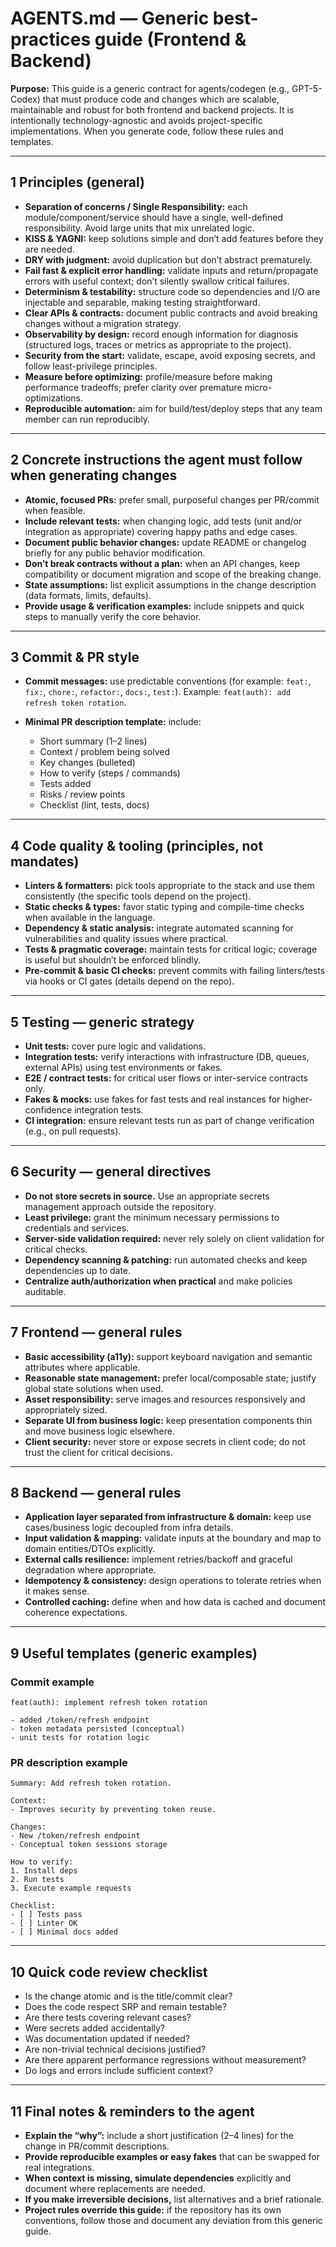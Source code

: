 # AGENTS.md — Generic best-practices guide (Frontend & Backend)

**Purpose:**
This guide is a generic contract for agents/codegen (e.g., GPT-5-Codex) that must produce code and changes which are scalable, maintainable and robust for both frontend and backend projects. It is intentionally technology-agnostic and avoids project-specific implementations. When you generate code, follow these rules and templates.

---

## 1 Principles (general)

- **Separation of concerns / Single Responsibility:** each module/component/service should have a single, well-defined responsibility. Avoid large units that mix unrelated logic.
- **KISS & YAGNI:** keep solutions simple and don’t add features before they are needed.
- **DRY with judgment:** avoid duplication but don’t abstract prematurely.
- **Fail fast & explicit error handling:** validate inputs and return/propagate errors with useful context; don’t silently swallow critical failures.
- **Determinism & testability:** structure code so dependencies and I/O are injectable and separable, making testing straightforward.
- **Clear APIs & contracts:** document public contracts and avoid breaking changes without a migration strategy.
- **Observability by design:** record enough information for diagnosis (structured logs, traces or metrics as appropriate to the project).
- **Security from the start:** validate, escape, avoid exposing secrets, and follow least-privilege principles.
- **Measure before optimizing:** profile/measure before making performance tradeoffs; prefer clarity over premature micro-optimizations.
- **Reproducible automation:** aim for build/test/deploy steps that any team member can run reproducibly.

---

## 2 Concrete instructions the agent must follow when generating changes

- **Atomic, focused PRs:** prefer small, purposeful changes per PR/commit when feasible.
- **Include relevant tests:** when changing logic, add tests (unit and/or integration as appropriate) covering happy paths and edge cases.
- **Document public behavior changes:** update README or changelog briefly for any public behavior modification.
- **Don’t break contracts without a plan:** when an API changes, keep compatibility or document migration and scope of the breaking change.
- **State assumptions:** list explicit assumptions in the change description (data formats, limits, defaults).
- **Provide usage & verification examples:** include snippets and quick steps to manually verify the core behavior.

---

## 3 Commit & PR style

- **Commit messages:** use predictable conventions (for example: `feat:`, `fix:`, `chore:`, `refactor:`, `docs:`, `test:`).
  Example: `feat(auth): add refresh token rotation`.
- **Minimal PR description template:** include:

  - Short summary (1–2 lines)
  - Context / problem being solved
  - Key changes (bulleted)
  - How to verify (steps / commands)
  - Tests added
  - Risks / review points
  - Checklist (lint, tests, docs)

---

## 4 Code quality & tooling (principles, not mandates)

- **Linters & formatters:** pick tools appropriate to the stack and use them consistently (the specific tools depend on the project).
- **Static checks & types:** favor static typing and compile-time checks when available in the language.
- **Dependency & static analysis:** integrate automated scanning for vulnerabilities and quality issues where practical.
- **Tests & pragmatic coverage:** maintain tests for critical logic; coverage is useful but shouldn’t be enforced blindly.
- **Pre-commit & basic CI checks:** prevent commits with failing linters/tests via hooks or CI gates (details depend on the repo).

---

## 5 Testing — generic strategy

- **Unit tests:** cover pure logic and validations.
- **Integration tests:** verify interactions with infrastructure (DB, queues, external APIs) using test environments or fakes.
- **E2E / contract tests:** for critical user flows or inter-service contracts only.
- **Fakes & mocks:** use fakes for fast tests and real instances for higher-confidence integration tests.
- **CI integration:** ensure relevant tests run as part of change verification (e.g., on pull requests).

---

## 6 Security — general directives

- **Do not store secrets in source.** Use an appropriate secrets management approach outside the repository.
- **Least privilege:** grant the minimum necessary permissions to credentials and services.
- **Server-side validation required:** never rely solely on client validation for critical checks.
- **Dependency scanning & patching:** run automated checks and keep dependencies up to date.
- **Centralize auth/authorization when practical** and make policies auditable.

---

## 7 Frontend — general rules

- **Basic accessibility (a11y):** support keyboard navigation and semantic attributes where applicable.
- **Reasonable state management:** prefer local/composable state; justify global state solutions when used.
- **Asset responsibility:** serve images and resources responsively and appropriately sized.
- **Separate UI from business logic:** keep presentation components thin and move business logic elsewhere.
- **Client security:** never store or expose secrets in client code; do not trust the client for critical decisions.

---

## 8 Backend — general rules

- **Application layer separated from infrastructure & domain:** keep use cases/business logic decoupled from infra details.
- **Input validation & mapping:** validate inputs at the boundary and map to domain entities/DTOs explicitly.
- **External calls resilience:** implement retries/backoff and graceful degradation where appropriate.
- **Idempotency & consistency:** design operations to tolerate retries when it makes sense.
- **Controlled caching:** define when and how data is cached and document coherence expectations.

---

## 9 Useful templates (generic examples)

### Commit example

```
feat(auth): implement refresh token rotation

- added /token/refresh endpoint
- token metadata persisted (conceptual)
- unit tests for rotation logic
```

### PR description example

```
Summary: Add refresh token rotation.

Context:
- Improves security by preventing token reuse.

Changes:
- New /token/refresh endpoint
- Conceptual token sessions storage

How to verify:
1. Install deps
2. Run tests
3. Execute example requests

Checklist:
- [ ] Tests pass
- [ ] Linter OK
- [ ] Minimal docs added
```

---

## 10 Quick code review checklist

- Is the change atomic and is the title/commit clear?
- Does the code respect SRP and remain testable?
- Are there tests covering relevant cases?
- Were secrets added accidentally?
- Was documentation updated if needed?
- Are non-trivial technical decisions justified?
- Are there apparent performance regressions without measurement?
- Do logs and errors include sufficient context?

---

## 11 Final notes & reminders to the agent

- **Explain the “why”:** include a short justification (2–4 lines) for the change in PR/commit descriptions.
- **Provide reproducible examples or easy fakes** that can be swapped for real integrations.
- **When context is missing, simulate dependencies** explicitly and document where replacements are needed.
- **If you make irreversible decisions,** list alternatives and a brief rationale.
- **Project rules override this guide:** if the repository has its own conventions, follow those and document any deviation from this generic guide.
